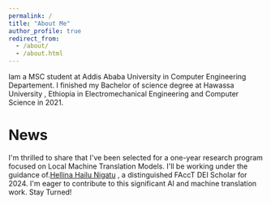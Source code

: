 ```yaml
---
permalink: /
title: "About Me"
author_profile: true
redirect_from: 
  - /about/
  - /about.html
---
```



Iam a MSC student at Addis Ababa University in Computer Engineering Departement. I finished my Bachelor of science degree at Hawassa University , Ethiopia in Electromechanical Engineering and Computer Science in 2021.




News
======
I'm thrilled to share that I've been selected for a one-year research program focused on Local Machine Translation Models. I'll be working under the guidance of.[Hellina Hailu Nigatu](https://hhnigatu.github.io/) , a distinguished FAccT DEI Scholar for 2024. I'm eager to contribute to this significant AI and machine translation work. Stay Turned!
